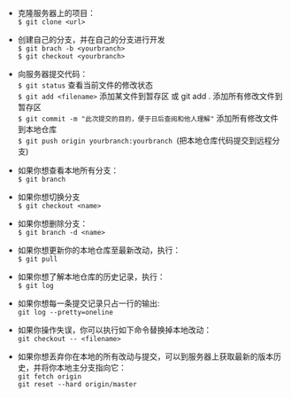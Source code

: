 * 克隆服务器上的项目：<br>
 `$ git clone <url>`<br>
* 创建自己的分支，并在自己的分支进行开发<br>
`$ git brach -b <yourbranch>`<br>
` $ git checkout <yourbranch> `<br>
* 向服务器提交代码：<br>
`$ git status` 查看当前文件的修改状态<br>
`$ git add <filename>` 添加某文件到暂存区 或 git add . 添加所有修改文件到暂存区<br>
`$ git commit -m "此次提交的目的，便于日后查阅和他人理解"`  添加所有修改文件到本地仓库<br>
`$ git push origin yourbranch:yourbranch `(把本地仓库代码提交到远程分支)<br>

* 如果你想查看本地所有分支：<br>
`$ git branch` <br>
* 如果你想切换分支<br>
`$ git checkout <name>`<br>
* 如果你想删除分支：<br>
`$ git branch -d <name>`<br>
* 如果你想更新你的本地仓库至最新改动，执行：<br>
`$ git pull`<br>
* 如果你想了解本地仓库的历史记录，执行：<br>
`$ git log`<br>
* 如果你想每一条提交记录只占一行的输出:<br>
`git log --pretty=oneline`<br>
* 如果你操作失误，你可以执行如下命令替换掉本地改动：<br>
`git checkout -- <filename>`<br>
* 如果你想丢弃你在本地的所有改动与提交，可以到服务器上获取最新的版本历史，并将你本地主分支指向它：<br>
`git fetch origin`<br>
`git reset --hard origin/master`<br>

